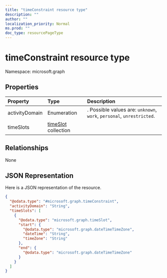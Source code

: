```yaml
---
title: "timeConstraint resource type"
description: ""
author: ""
localization_priority: Normal
ms.prod: ""
doc_type: resourcePageType
---
```


# timeConstraint resource type


Namespace: microsoft.graph



## Properties
|Property|Type|Description|
|:---|:---|:---|
|activityDomain|Enumeration|. Possible values are: `unknown`, `work`, `personal`, `unrestricted`.|
|timeSlots|[timeSlot](../resources/timeslot.md) collection||

## Relationships
None

## JSON Representation
Here is a JSON representation of the resource.
<!-- {
  "blockType": "resource",
  "@odata.type": "microsoft.graph.timeConstraint"
}
-->
``` json
{
  "@odata.type": "#microsoft.graph.timeConstraint",
  "activityDomain": "String",
  "timeSlots": [
    {
      "@odata.type": "microsoft.graph.timeSlot",
      "start": {
        "@odata.type": "microsoft.graph.dateTimeTimeZone",
        "dateTime": "String",
        "timeZone": "String"
      },
      "end": {
        "@odata.type": "microsoft.graph.dateTimeTimeZone"
      }
    }
  ]
}
```


